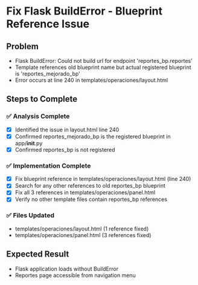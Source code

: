 # Fix Flask BuildError - Blueprint Reference Issue

## Problem
- Flask BuildError: Could not build url for endpoint 'reportes_bp.reportes'
- Template references old blueprint name but actual registered blueprint is 'reportes_mejorado_bp'
- Error occurs at line 240 in templates/operaciones/layout.html

## Steps to Complete

### ✅ Analysis Complete
- [x] Identified the issue in layout.html line 240
- [x] Confirmed reportes_mejorado_bp is the registered blueprint in app/__init__.py
- [x] Confirmed reportes_bp is not registered

### ✅ Implementation Complete
- [x] Fix blueprint reference in templates/operaciones/layout.html (line 240)
- [x] Search for any other references to old reportes_bp blueprint
- [x] Fix all 3 references in templates/operaciones/panel.html
- [x] Verify no other template files contain reportes_bp references

### ✅ Files Updated
- templates/operaciones/layout.html (1 reference fixed)
- templates/operaciones/panel.html (3 references fixed)

## Expected Result
- Flask application loads without BuildError
- Reportes page accessible from navigation menu
